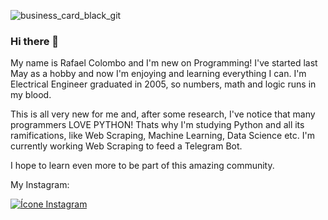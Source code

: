 ![business_card_black_git](https://user-images.githubusercontent.com/64660486/88876327-6af93400-d1f9-11ea-9bd0-d72cbf4e1bd3.png)

### Hi there 👋

My name is Rafael Colombo and I'm new on Programming! I've started last May as a hobby and now I'm enjoying and learning everything I can. I'm Electrical Engineer graduated in 2005, so numbers, math and logic runs in my blood.

This is all very new for me and, after some research, I've notice that many programmers LOVE PYTHON! Thats why I'm studying Python and all its ramifications, like Web Scraping, Machine Learning, Data Science etc. I'm currently working Web Scraping to feed a Telegram Bot.

I hope to learn even more to be part of this amazing community.

My Instagram:

[![Ícone Instagram](https://user-images.githubusercontent.com/64660486/88877347-9e3cc280-d1fb-11ea-8bdd-2e605fd3de65.png)](https://www.instagram.com/rafaelcolombo)

<!--
**rafaelcolombo/rafaelcolombo** is a ✨ _special_ ✨ repository because its `README.md` (this file) appears on your GitHub profile.

Here are some ideas to get you started:

- 🔭 I’m currently working on ...
- 🌱 I’m currently learning ...
- 👯 I’m looking to collaborate on ...
- 🤔 I’m looking for help with ...
- 💬 Ask me about ...
- 📫 How to reach me: ...
- 😄 Pronouns: ...
- ⚡ Fun fact: ...
-->
